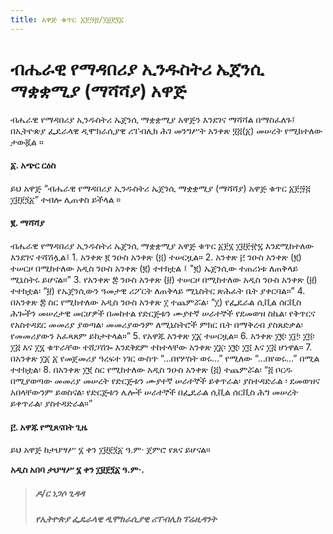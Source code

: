 ```yaml
---
title: አዋጅ ቁጥር ፩፻፵፭/፲፱፻፺፩
---
```


# ብሔራዊ የማዳበሪያ ኢንዱስትሪ ኤጀንሲ ማቋቋሚያ (ማሻሻያ) አዋጅ

ብሔራዊ የማዳበሪያ ኢንዱስትሪ ኤጀንሲ ማቋቋሚያ አዋጅን እንደገና ማሻሻል በማስፈለጉ፤ በኢትዮጵያ ፌዴራላዊ ዲሞክራሲያዊ ሪፐብሊክ ሕገ መንግሥት አንቀጽ ፶፭(፩) መሠረት የሚከተለው ታውጇል ።

#### ፩. አጭር ርዕስ
ይህ አዋጅ “ብሔራዊ የማዳበሪያ ኢንዱስትሪ ኤጀንሲ ማቋቋሚያ (ማሻሻያ) አዋጅ ቁጥር ፩፻፵፭ ፲፱፻፺፩” ተብሎ ሊጠቀስ ይችላል ።

#### ፪. ማሻሻያ
ብሔራዊ የማዳበሪያ ኢንዱስትሪ ኤጀንሲ ማቋቋሚያ አዋጅ ቁጥር ፩፻፮ ፲፱፻፹፯ እንደሚከተለው እንደገና ተሻሽሏል፤
    1. አንቀጽ ፪ ንዑስ አንቀጽ (፬) ተሠርዟል።
    2. አንቀጽ ፫ ንዑስ አንቀጽ (፪) ተሠርዞ በሚከተለው አዲስ ንዑስ አንቀጽ (፪) ተተክቷል ፤
    "፪) ኤጀንሲው ተጠሪነቱ ለጠቅላይ ሚኒስትሩ ይሆናል።”
    3. የአንቀጽ ፰ ንዑስ አንቀጽ (፱) ተሠርዞ በሚከተለው አዲስ ንዑስ አንቀጽ (፱) ተተክቷል፡
    “፱) የኤጀንሲውን ዓመታዊ ሪፖርት ለጠቅላይ ሚኒስትር ጽሕፈት ቤት ያቀርባል።”
    4. በአንቀጽ ፰ ስር የሚከተለው አዲስ ንዑስ አንቀጽ ፲ ተጨምሯል፡
    “፲) የፌዴራል ሲቪል ሰርቪስ ሕጐችን መሠረታዊ መርሆዎች በመከተል የድርጅቱን ሙያተኛ ሠራተኞች የደመወዝ ስኬል፡ የቅጥርና የአስተዳደር መመሪያ ያወጣል፡ መመሪያውንም ለሚኒስትሮች ምክር ቤት በማቅረብ ያስጸድቃል፡ የመመሪያውን አፈጻጸም ይከታተላል።”
    5. የአዋጁ አንቀጽ ፲፩ ተሠርዟል።
    6. አንቀጽ ፲፪፡ ፲፫፡ ፲፬፡ ፲፭ እና ፲፮ ቁጥራቸው ተሸጋሽጐ እንደቅደም ተከተላቸው አንቀጽ ፲፩፡ ፲፪፡ ፲፬ እና ፲፭ ሆነዋል።
    7. በአንቀጽ ፲፩ ፩ የመጀመሪያ ዓረፍተ ነገር ውስጥ “…በየሦስት ወሩ…” የሚለው “…በየወሩ…” በሚል ተተክቷል፡
    8. በአንቀጽ ፲፪ ስር የሚከተለው አዲስ ንዑስ አንቀጽ (፭) ተጨምሯል፡
    “፭ ቦርዱ በሚያወጣው መመሪያ መሠረት የድርጅቱን ሙያተኛ ሠራተኞች ይቀጥራል፡ ያስተዳድራል ፡ ደመወዝና አበላቸውንም ይወስናል፡ የድርጅቱን ሌሎች ሠራተኞች በፌዴራል ሲቪል ሰርቪስ ሕግ መሠረት ይቀጥራል፡ ያስተዳድራል።”

#### ፫. አዋጁ የሚጸናበት ጊዜ

ይህ አዋጅ ከታህሣሥ ፮ ቀን ፲፱፻፺፩ ዓ.ም· ጀምሮ የጸና ይሆናል።

**አዲስ አበባ ታህሣሥ ፮ ቀን ፲፱፻፺፩ ዓ.ም·.**

> ##### ዶ/ር ነጋሶ ጊዳዳ
>
> ##### የኢትዮጵያ ፌዴራላዊ ዲሞክራሲያዊ ሪፐብሊክ ፕሬዚዳንት